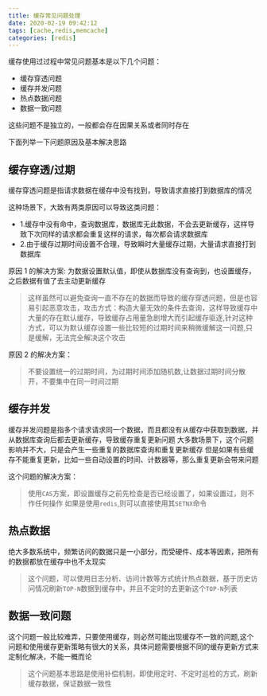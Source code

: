 ```yaml
---
title: 缓存常见问题处理
date: 2020-02-19 09:42:12
tags: [cache,redis,memcache]
categories: [redis]
---
```


缓存使用过过程中常见问题基本是以下几个问题：

- 缓存穿透问题 
- 缓存并发问题 
- 热点数据问题
- 数据一致问题

这些问题不是独立的，一般都会存在因果关系或者同时存在

下面列举一下问题原因及基本解决思路

## 缓存穿透/过期

缓存穿透问题是指请求数据在缓存中没有找到，导致请求直接打到数据库的情况

这种场景下，大致有两类原因可以导致这类问题：
<!--more-->
- 1.缓存中没有命中，查询数据库，数据库无此数据，不会去更新缓存，这样导致下次同样的请求都会重复这样的请求，每次都会请求数据库
- 2.由于缓存过期时间设置不合理，导致瞬时大量缓存过期，大量请求直接打到数据库

原因 1 的解决方案:
为数据设置默认值，即使从数据库没有查询到，也设置缓存，之后数据有值了去主动更新缓存
> 这样虽然可以避免查询一直不存在的数据而导致的缓存穿透问题，但是也容易引起恶意攻击，攻击方式：构造大量无效的条件去查询，这样导致缓存中大量的存在默认缓存，导致缓存占用量急剧增大而引起缓存驱逐,针对这种方式，可以为默认缓存设置一些比较短的过期时间来稍微缓解这一问题,只是缓解，无法完全解决这个攻击

原因 2 的解决方案：
> 不要设置统一的过期时间，为过期时间添加随机数,让数据过期时间分散开，不要集中在同一时间过期

## 缓存并发
缓存并发问题是指多个请求请求同一个数据，而且都没有从缓存中获取到数据，并从数据库查询后都去更新缓存，导致缓存重复更新问题
大多数场景下，这个问题影响并不大，只是会产生一些重复的数据库查询和重复更新缓存
但是如果有些缓存不能重复更新，比如一些自动设置的时间、计数器等，那么重复更新会带来问题

这个问题的解决方案：
> 使用`CAS`方案，即设置缓存之前先检查是否已经设置了，如果设置过，则不作任何操作
> 如果是使用`redis`,则可以直接使用其`SETNX`命令

## 热点数据
绝大多数系统中，频繁访问的数据只是一小部分，而受硬件、成本等因素，把所有的数据都放在缓存中也不太现实
> 这个问题，可以使用日志分析、访问计数等方式统计热点数据，基于历史访问情况刷新`TOP-N`数据到缓存中，并且不定时的去更新这个`TOP-N`列表

## 数据一致问题
这个问题一般比较难弄，只要使用缓存，则必然可能出现缓存不一致的问题,这个问题和使用缓存更新策略有很大的关系，具体问题需要根据不同的缓存更新方式来定制化解决，不能一概而论
> 这个问题基本思路是使用补偿机制，即使用定时、不定时巡检的方式，刷新缓存数据，保证数据一致性